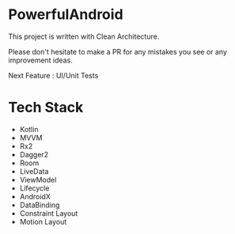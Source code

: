 # PowerfulAndroid
This project is written with Clean Architecture. 

Please don't hesitate to make a PR for any mistakes you see or any improvement ideas.

Next Feature : UI/Unit Tests

# Tech Stack
* Kotlin
* MVVM
* Rx2
* Dagger2
* Room
* LiveData
* ViewModel
* Lifecycle
* AndroidX
* DataBinding
* Constraint Layout
* Motion Layout
